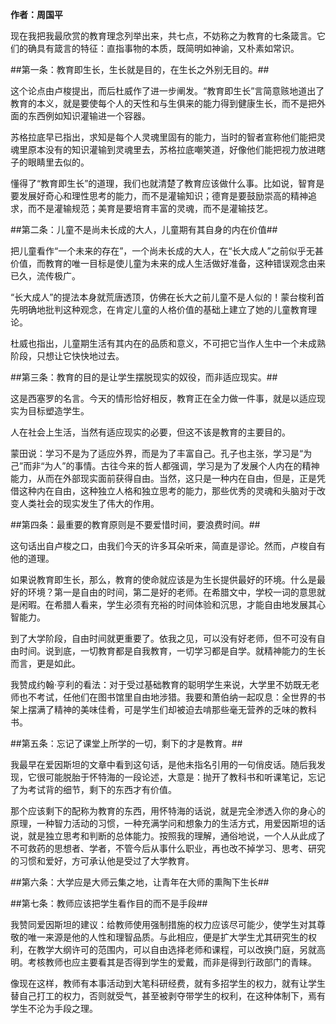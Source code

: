 <strong>作者：周国平</strong>

现在我把我最欣赏的教育理念列举出来，共七点，不妨称之为教育的七条箴言。它们的确具有箴言的特征：直指事物的本质，既简明如神谕，又朴素如常识。

##第一条：教育即生长，生长就是目的，在生长之外别无目的。##

这个论点由卢梭提出，而后杜威作了进一步阐发。“教育即生长”言简意赅地道出了教育的本义，就是要使每个人的天性和与生俱来的能力得到健康生长，而不是把外面的东西例如知识灌输进一个容器。

苏格拉底早已指出，求知是每个人灵魂里固有的能力，当时的智者宣称他们能把灵魂里原本没有的知识灌输到灵魂里去，苏格拉底嘲笑道，好像他们能把视力放进瞎子的眼睛里去似的。

懂得了“教育即生长”的道理，我们也就清楚了教育应该做什么事。比如说，智育是要发展好奇心和理性思考的能力，而不是灌输知识；德育是要鼓励崇高的精神追求，而不是灌输规范；美育是要培育丰富的灵魂，而不是灌输技艺。

##第二条：儿童不是尚未长成的大人，儿童期有其自身的内在价值##

把儿童看作“一个未来的存在”，一个尚未长成的大人，在“长大成人”之前似乎无甚价值，而教育的唯一目标是使儿童为未来的成人生活做好准备，这种错误观念由来已久，流传极广。

“长大成人”的提法本身就荒唐透顶，仿佛在长大之前儿童不是人似的！蒙台梭利首先明确地批判这种观念，在肯定儿童的人格价值的基础上建立了她的儿童教育理论。

杜威也指出，儿童期生活有其内在的品质和意义，不可把它当作人生中一个未成熟阶段，只想让它快快地过去。

##第三条：教育的目的是让学生摆脱现实的奴役，而非适应现实。##

这是西塞罗的名言。今天的情形恰好相反，教育正在全力做一件事，就是以适应现实为目标塑造学生。

人在社会上生活，当然有适应现实的必要，但这不该是教育的主要目的。

蒙田说：学习不是为了适应外界，而是为了丰富自己。孔子也主张，学习是“为己”而非“为人”的事情。古往今来的哲人都强调，学习是为了发展个人内在的精神能力，从而在外部现实面前获得自由。当然，这只是一种内在自由，但是，正是凭借这种内在自由，这种独立人格和独立思考的能力，那些优秀的灵魂和头脑对于改变人类社会的现实发生了伟大的作用。

##第四条：最重要的教育原则是不要爱惜时间，要浪费时间。##

这句话出自卢梭之口，由我们今天的许多耳朵听来，简直是谬论。然而，卢梭自有他的道理。

如果说教育即生长，那么，教育的使命就应该是为生长提供最好的环境。什么是最好的环境？第一是自由的时间，第二是好的老师。在希腊文中，学校一词的意思就是闲暇。在希腊人看来，学生必须有充裕的时间体验和沉思，才能自由地发展其心智能力。

到了大学阶段，自由时间就更重要了。依我之见，可以没有好老师，但不可没有自由时间。说到底，一切教育都是自我教育，一切学习都是自学。就精神能力的生长而言，更是如此。

我赞成约翰·亨利的看法：对于受过基础教育的聪明学生来说，大学里不妨既无老师也不考试，任他们在图书馆里自由地涉猎。我要和萧伯纳一起叹息：全世界的书架上摆满了精神的美味佳肴，可是学生们却被迫去啃那些毫无营养的乏味的教科书。

##第五条：忘记了课堂上所学的一切，剩下的才是教育。##

我最早在爱因斯坦的文章中看到这句话，是他未指名引用的一句俏皮话。随后我发现，它很可能脱胎于怀特海的一段论述，大意是：抛开了教科书和听课笔记，忘记了为考试背的细节，剩下的东西才有价值。

那个应该剩下的配称为教育的东西，用怀特海的话说，就是完全渗透入你的身心的原理，一种智力活动的习惯，一种充满学问和想象力的生活方式，用爱因斯坦的话说，就是独立思考和判断的总体能力。按照我的理解，通俗地说，一个人从此成了不可救药的思想者、学者，不管今后从事什么职业，再也改不掉学习、思考、研究的习惯和爱好，方可承认他是受过了大学教育。

##第六条：大学应是大师云集之地，让青年在大师的熏陶下生长##

##第七条：教师应该把学生看作目的而不是手段##

我赞同爱因斯坦的建议：给教师使用强制措施的权力应该尽可能少，使学生对其尊敬的唯一来源是他的人性和理智品质。与此相应，便是扩大学生尤其研究生的权利，在教学大纲许可的范围内，可以自由选择老师和课程，可以改换门庭，另就高明。考核教师也应主要看其是否得到学生的爱戴，而非是得到行政部门的青睐。

像现在这样，教师有本事活动到大笔科研经费，就有多招学生的权力，就有让学生替自己打工的权力，否则就受气，甚至被剥夺带学生的权利，在这种体制下，焉有学生不沦为手段之理。
